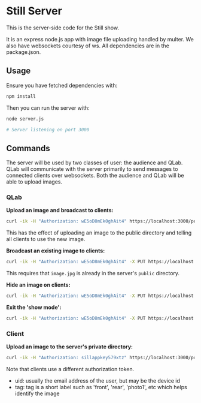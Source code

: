 # Still Server

This is the server-side code for the Still show.

It is an express node.js app with image file uploading handled by multer. We also have websockets courtesy of ws. All dependencies are in the package.json.

## Usage

Ensure you have fetched dependencies with:

```bash
npm install
```

Then you can run the server with:

```bash
node server.js

# Server listening on port 3000
```

## Commands

The server will be used by two classes of user: the audience and QLab. QLab will communicate with the server primarily to send messages to connected clients over websockets. Both the audience and QLab will be able to upload images.

### QLab

**Upload an image and broadcast to clients:**

```bash
curl -ik -H "Authorization: wE5oD8mEk0ghAit4" https://localhost:3000/public -F image=@[path/to/image.jpg]
```

This has the effect of uploading an image to the public directory and telling all clients to use the new image.

**Broadcast an existing image to clients:**

```bash
curl -ik -H "Authorization: wE5oD8mEk0ghAit4" -X PUT https://localhost:3000/broadcast/displayImage\?image\=[image.jpg]
```

This requires that `image.jpg` is already in the server's `public` directory.

**Hide an image on clients:**

```bash
curl -ik -H "Authorization: wE5oD8mEk0ghAit4" -X PUT https://localhost:3000/broadcast/hideImage
```

**Exit the 'show mode':**

```bash
curl -ik -H "Authorization: wE5oD8mEk0ghAit4" -X PUT https://localhost:3000/broadcast/exitShowMode
```

### Client

**Upload an image to the server's private directory:**

```bash
curl -ik -H "Authorization: sillappkey579xtz" https://localhost:3000/private\?uid\=[uid]\&tag\=[tag] -F image=@[path/to/image.jpg]
```

Note that clients use a different authorization token.

  * uid: usually the email address of the user, but may be the device id
  * tag: tag is a short label such as 'front', 'rear', 'photo1', etc which helps identify the image
